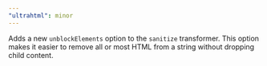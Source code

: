 ```yaml
---
"ultrahtml": minor
---
```


Adds a new `unblockElements` option to the `sanitize` transformer. This option makes it easier to remove all or most HTML from a string without dropping child content.
